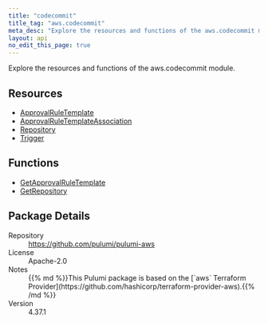 ```yaml
---
title: "codecommit"
title_tag: "aws.codecommit"
meta_desc: "Explore the resources and functions of the aws.codecommit module."
layout: api
no_edit_this_page: true
---
```


<!-- WARNING: this file was generated by Pulumi Docs Generator. -->
<!-- Do not edit by hand unless you're certain you know what you are doing! -->

Explore the resources and functions of the aws.codecommit module.

<h2 id="resources">Resources</h2>
<ul class="api">
    <li><a href="approvalruletemplate" title="ApprovalRuleTemplate"><span class="api-symbol api-symbol--resource"></span>ApprovalRuleTemplate</a></li>
    <li><a href="approvalruletemplateassociation" title="ApprovalRuleTemplateAssociation"><span class="api-symbol api-symbol--resource"></span>ApprovalRuleTemplateAssociation</a></li>
    <li><a href="repository" title="Repository"><span class="api-symbol api-symbol--resource"></span>Repository</a></li>
    <li><a href="trigger" title="Trigger"><span class="api-symbol api-symbol--resource"></span>Trigger</a></li>
</ul>

<h2 id="functions">Functions</h2>
<ul class="api">
    <li><a href="getapprovalruletemplate" title="GetApprovalRuleTemplate"><span class="api-symbol api-symbol--function"></span>GetApprovalRuleTemplate</a></li>
    <li><a href="getrepository" title="GetRepository"><span class="api-symbol api-symbol--function"></span>GetRepository</a></li>
</ul>

<h2 id="package-details">Package Details</h2>
<dl class="package-details">
	<dt>Repository</dt>
	<dd><a href="https://github.com/pulumi/pulumi-aws">https://github.com/pulumi/pulumi-aws</a></dd>
	<dt>License</dt>
	<dd>Apache-2.0</dd>
	<dt>Notes</dt>
	<dd>{{% md %}}This Pulumi package is based on the [`aws` Terraform Provider](https://github.com/hashicorp/terraform-provider-aws).{{% /md %}}</dd>
	<dt>Version</dt>
	<dd>4.37.1</dd>
</dl>

